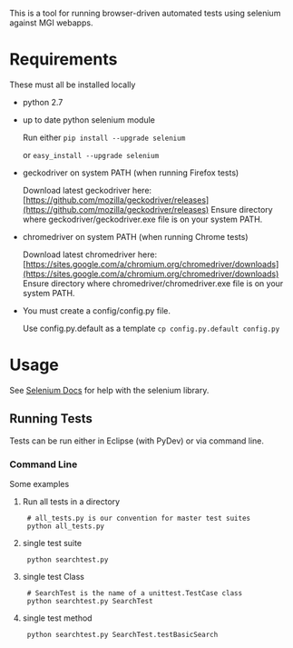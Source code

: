 This is a tool for running browser-driven automated tests using selenium against MGI webapps.

# Requirements
These must all be installed locally

 * python 2.7
 * up to date python selenium module

    Run either
    ``pip install --upgrade selenium``
    
    or
    ``easy_install --upgrade selenium``
 * geckodriver on system PATH (when running Firefox tests)
 
    Download latest geckodriver here:
    [https://github.com/mozilla/geckodriver/releases](https://github.com/mozilla/geckodriver/releases)
    Ensure directory where geckodriver/geckodriver.exe file is on your system PATH.
 * chromedriver on system PATH (when running Chrome tests)
 
    Download latest chromedriver here:
    [https://sites.google.com/a/chromium.org/chromedriver/downloads](https://sites.google.com/a/chromium.org/chromedriver/downloads)
    Ensure directory where chromedriver/chromedriver.exe file is on your system PATH.
    
 * You must create a config/config.py file.

    Use config.py.default as a template
    ``cp config.py.default config.py``


# Usage
See [Selenium Docs](http://selenium-python.readthedocs.org/index.html) for help with the selenium library.


## Running Tests
Tests can be run either in Eclipse (with PyDev) or via command line.

### Command Line
Some examples

1. Run all tests in a directory

    	# all_tests.py is our convention for master test suites
    	python all_tests.py

2. single test suite
    
    	python searchtest.py
    
3. single test Class

	    # SearchTest is the name of a unittest.TestCase class
	    python searchtest.py SearchTest
    
4. single test method
    
    	python searchtest.py SearchTest.testBasicSearch
    
